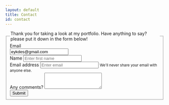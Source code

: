 ```yaml
---
layout: default
title: Contact
id: contact
---
```


<!--HTML FORM TO EMAIL-->
<form method="post" action="send_mail.php">
<fieldset>
<legend>Thank you for taking a look at my portfolio.  Have anything to say?  please put it down in the form below!</legend>
<div class="form-group row">
<label for="staticEmail" class="col-sm-2 col-form-label">Email</label>
<div class="col-sm-10">
<input type="text" readonly="" class="form-control-plaintext" id="staticEmail" value="eykdes@gmail.com">
</div>
</div>
<div class="name">
<label for="InputName">Name </label>
<input type="text" name="first_name" required class="form-control" id="InputName" aria-describedby="firstName" placeholder="Enter first name">
</div>
<div class="form-group">
<label for="exampleInputEmail1">Email address </label>
<input type="email" name="email_address" class="form-control" id="exampleInputEmail1" aria-describedby="emailHelp" placeholder="Enter email">
<small id="emailHelp" class="form-text text-muted">We'll never share your email with anyone else.</small>
</div>
<div class="form-group">
<label for="exampleTextarea">Any comments? </label>
<textarea class="form-control" name="comments" id="exampleTextarea" rows="3"></textarea>
</div>
<button type="submit" class="btn btn-primary">Submit</button>
</fieldset>
</form>
